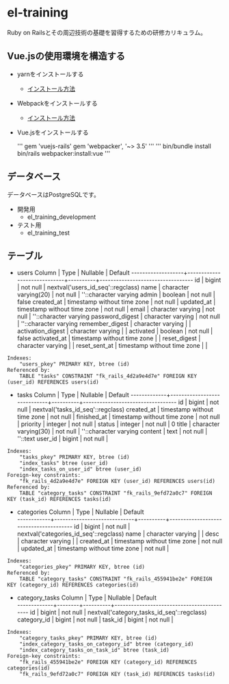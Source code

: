 # el-training

Ruby on Railsとその周辺技術の基礎を習得するための研修カリキュラム。

## Vue.jsの使用環境を構造する

- yarnをインストールする

  - [インストール方法](https://yarnpkg.com/lang/en/docs/install/#debian-stable)

- Webpackをインストールする

  - [インストール方法](https://github.com/rails/webpacker)

- Vue.jsをインストールする

  '''
    gem 'vuejs-rails'
    gem 'webpacker', '~> 3.5'
  '''
  '''
    bin/bundle install
    bin/rails webpacker:install:vue
  '''

## データベース

データベースはPostgreSQLです。

- 開発用
  - el_training_development
- テスト用
  - el_training_test

## テーブル

- users
        Column     |            Type             | Nullable |              Default
-------------------+-----------------------------+----------+----------------------------------
 id                | bigint                      | not null | nextval('users_id_seq'::regclass)
 name              | character varying(20)       | not null | ''::character varying
 admin             | boolean                     | not null | false
 created_at        | timestamp without time zone | not null | 
 updated_at        | timestamp without time zone | not null | 
 email             | character varying           | not null | ''::character varying
 password_digest   | character varying           | not null | ''::character varying
 remember_digest   | character varying           |          | 
 activation_digest | character varying           |          | 
 activated         | boolean                     | not null | false
 activated_at      | timestamp without time zone |          | 
 reset_digest      | character varying           |          | 
 reset_sent_at     | timestamp without time zone |          | 
```
Indexes:
    "users_pkey" PRIMARY KEY, btree (id)
Referenced by:
    TABLE "tasks" CONSTRAINT "fk_rails_4d2a9e4d7e" FOREIGN KEY (user_id) REFERENCES users(id)
```

- tasks
   Column    |            Type             | Nullable |              Default
-------------+-----------------------------+----------+----------------------------------
 id          | bigint                      | not null | nextval('tasks_id_seq'::regclass)
 created_at  | timestamp without time zone | not null | 
 finished_at | timestamp without time zone | not null | 
 priority    | integer                     | not null | 
 status      | integer                     | not null | 0
 title       | character varying(30)       | not null | ''::character varying
 content     | text                        | not null | ''::text
 user_id     | bigint                      | not null | 
```
Indexes:
    "tasks_pkey" PRIMARY KEY, btree (id)
    "index_tasks" btree (user_id)
    "index_tasks_on_user_id" btree (user_id)
Foreign-key constraints:
    "fk_rails_4d2a9e4d7e" FOREIGN KEY (user_id) REFERENCES users(id)
Referenced by:
    TABLE "category_tasks" CONSTRAINT "fk_rails_9efd72a0c7" FOREIGN KEY (task_id) REFERENCES tasks(id)
```

- categories
   Column   |            Type             | Nullable |                Default                 
------------+-----------------------------+----------+---------------------------------------
 id         | bigint                      | not null | nextval('categories_id_seq'::regclass)
 name       | character varying           |          | 
 desc       | character varying           |          | 
 created_at | timestamp without time zone | not null | 
 updated_at | timestamp without time zone | not null | 
```
Indexes:
    "categories_pkey" PRIMARY KEY, btree (id)
Referenced by:
    TABLE "category_tasks" CONSTRAINT "fk_rails_455941be2e" FOREIGN KEY (category_id) REFERENCES categories(id)
```

- category_tasks
   Column    |  Type  | Nullable |                  Default                   
-------------+--------+----------+-------------------------------------------
 id          | bigint | not null | nextval('category_tasks_id_seq'::regclass)
 category_id | bigint | not null | 
 task_id     | bigint | not null | 
```
Indexes:
    "category_tasks_pkey" PRIMARY KEY, btree (id)
    "index_category_tasks_on_category_id" btree (category_id)
    "index_category_tasks_on_task_id" btree (task_id)
Foreign-key constraints:
    "fk_rails_455941be2e" FOREIGN KEY (category_id) REFERENCES categories(id)
    "fk_rails_9efd72a0c7" FOREIGN KEY (task_id) REFERENCES tasks(id)
```